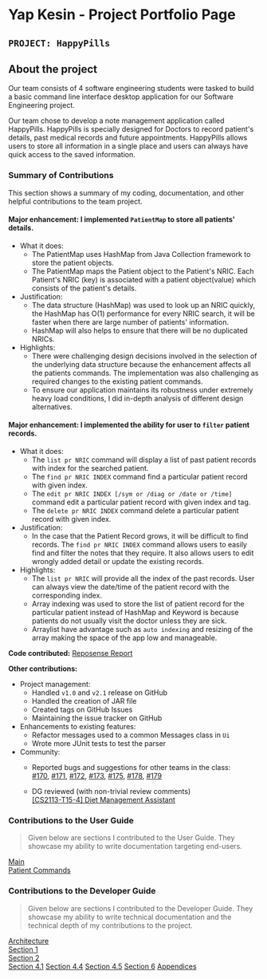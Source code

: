 # Yap Kesin - Project Portfolio Page

## `PROJECT: HappyPills`

## About the project
Our team consists of 4 software engineering students were tasked to build a basic command line interface desktop 
application for our Software Engineering project.

Our team chose to develop a note management application called HappyPills. HappyPills is specially designed for 
Doctors to record patient's details, past medical records and future appointments. HappyPills allows users
to store all information in a single place and users can always have quick access to the saved information.

### Summary of Contributions
This section shows a summary of my coding, documentation, and other helpful contributions to the team project.

#### Major enhancement: I implemented `PatientMap` to store all patients' details.
  + What it does:
    - The PatientMap uses HashMap from Java Collection framework to store the patient objects.
    - The PatientMap maps the Patient object to the Patient's NRIC. Each Patient's NRIC (key) is associated with a 
    patient object(value) which consists of the patient's details.
  + Justification:
    - The data structure (HashMap) was used to look up an NRIC quickly, the HashMap has O(1) performance for every NRIC 
    search, it will be faster when there are large number of patients' information.
    - HashMap will also helps to ensure that there will be no duplicated NRICs.
  + Highlights:
    - There were challenging design decisions involved in the selection of the underlying data structure because the 
    enhancement affects all the patients commands.  The implementation was also challenging as required changes 
    to the existing patient commands.
    - To ensure our application maintains its robustness under extremely heavy load conditions, I did in-depth analysis 
    of different design alternatives.
    
#### Major enhancement: I implemented the ability for user to `filter` patient records.
  + What it does:
    - The `list pr NRIC` command will display a list of past patient records with index for the searched patient.
    - The `find pr NRIC INDEX` command find a particular patient record with given index.
    - The `edit pr NRIC INDEX [/sym or /diag or /date or /time]` command edit a particular patient record with given
    index and tag.
    - The `delete pr NRIC INDEX` command delete a particular patient record with given index.
  + Justification:
    - In the case that the Patient Record grows, it will be difficult to find records. The `find pr NRIC INDEX` command 
    allows users to easily find and filter the notes that they require. It also allows users to edit wrongly added 
    detail or update the existing records.
  + Highlights:
    - The `list pr NRIC` will provide all the index of the past records. User can always view the date/time of the 
    patient record with the corresponding index.
    - Array indexing was used to store the list of patient record for the particular patient instead of HashMap 
    and Keyword is because patients do not usually visit the doctor unless they are sick. 
    - Arraylist have advantage such as `auto indexing` and resizing of the array making the 
    space of the app low and manageable.
        
**Code contributed:** [Reposense Report](https://nus-cs2113-ay1920s2.github.io/tp-dashboard/#search=itskesin&sort=groupTitle&sortWithin=title&since=2020-03-01&timeframe=commit&mergegroup=false&groupSelect=groupByRepos&breakdown=false)  

**Other contributions:**
- Project management:
    + Handled `v1.0` and `v2.1` release on GitHub
    + Handled the creation of JAR file
    + Created tags on GitHub Issues
    + Maintaining the issue tracker on GitHub
- Enhancements to existing features:
    + Refactor messages used to a common Messages class in `Ui`
    + Wrote more JUnit tests to test the parser
- Community:
    + Reported bugs and suggestions for other teams in the class:  
    [#170](https://github.com/AY1920S2-CS2113T-M16-2/tp/issues/170),
    [#171](https://github.com/AY1920S2-CS2113T-M16-2/tp/issues/171),
    [#172](https://github.com/AY1920S2-CS2113T-M16-2/tp/issues/172),
    [#173](https://github.com/AY1920S2-CS2113T-M16-2/tp/issues/173), 
    [#175](https://github.com/AY1920S2-CS2113T-M16-2/tp/issues/175),
    [#178](https://github.com/AY1920S2-CS2113T-M16-2/tp/issues/178),
    [#179](https://github.com/AY1920S2-CS2113T-M16-2/tp/issues/179)
  
    + DG reviewed (with non-trivial review comments)  
    [[CS2113-T15-4] Diet Management Assistant](https://github.com/nus-cs2113-AY1920S2/tp/pull/29)

### Contributions to the User Guide
> Given below are sections I contributed to the User Guide. 
> They showcase my ability to write documentation targeting end-users.

[Main](https://github.com/AY1920S2-CS2113T-T12-2/tp/blob/master/docs/UserGuide.md)  
[Patient Commands](https://github.com/AY1920S2-CS2113T-T12-2/tp/blob/master/docs/UserGuide.md)

### Contributions to the Developer Guide
> Given below are sections I contributed to the Developer Guide. 
> They showcase my ability to write technical documentation and the technical depth of my contributions to the project.

[Architecture](https://ay1920s2-cs2113t-t12-2.github.io/tp/DeveloperGuide.html#31-architecture)  
[Section 1]()  
[Section 2]()  
[Section 4.1]() 
[Section 4.4]() 
[Section 4.5]() 
[Section 6]() 
[Appendices]()  